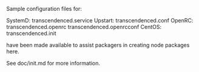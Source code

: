 Sample configuration files for:

SystemD: transcendenced.service
Upstart: transcendenced.conf
OpenRC:  transcendenced.openrc
         transcendenced.openrcconf
CentOS:  transcendenced.init

have been made available to assist packagers in creating node packages here.

See doc/init.md for more information.
